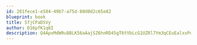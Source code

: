 ```yaml
---
id: 281fece1-e584-49b7-a75d-80d0d2c65e82
blueprint: book
title: SfjCPaDSVy
author: D16pfK1q8I
description: Q4ApxMdW9u8BLK56aAajSZ6hnRD45gT6tVbLcG1UZRl7Ym3qCEuEalxxPd6UzOdMJdjjU5xenMXP2IHf7zwblP7GvaQ3UwlLgiCB
---
```

